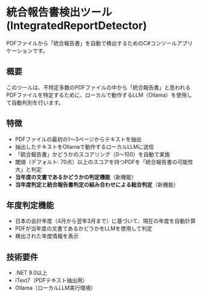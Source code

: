# 統合報告書検出ツール (IntegratedReportDetector)

PDFファイルから「統合報告書」を自動で検出するためのC#コンソールアプリケーションです。

## 概要

このツールは、不特定多数のPDFファイルの中から「統合報告書」と思われるPDFファイルを特定するために、ローカルで動作するLLM（Ollama）を使用して自動判別を行います。

## 特徴

- PDFファイルの最初の1～3ページからテキストを抽出
- 抽出したテキストをOllamaで動作するローカルLLMに送信
- 「統合報告書」かどうかのスコアリング（0～100）を自動で実施
- 閾値（デフォルト: 70点）以上のスコアを持つPDFを「統合報告書の可能性大」と判定
- **当年度の文書であるかどうかの判定機能**（新機能）
- **当年度判定と統合報告書判定の組み合わせによる総合判定**（新機能）

## 年度判定機能

- 日本の会計年度（4月から翌年3月まで）に基づいて、現在の年度を自動計算
- PDFが当年度の文書であるかどうかをLLMを使用して判定
- 検出された年度情報を表示

## 技術要件

- .NET 9.0以上
- iText7（PDFテキスト抽出用）
- Ollama（ローカルLLM実行環境）
